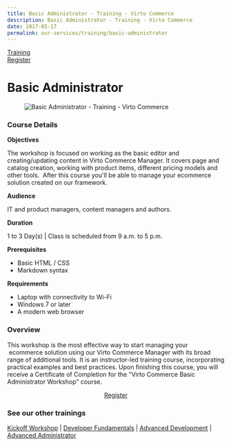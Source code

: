 ```yaml
---
title: Basic Administrator - Training - Virto Commerce
description: Basic Administrator - Training - Virto Commerce
date: 2017-05-17
permalink: our-services/training/basic-administrator
---
```

<div class="training">
	<div class="training-head responsive">
		<a class="training-link" href="#">Training</a>
		<div class="training-actions">
			<a href="/contact-us" class="button fill mini">Register</a>
		</div>
	</div>
	<div class="training-body">
		<h1 class="head-title">Basic Administrator</h1>
		<div class="responsive">
			<div class="training-inner">
				<div class="col">
					<figure>
						<img alt="Basic Administrator - Training - Virto Commerce" src="/assets/images/training/564043186.jpg">
					</figure>
				</div>
				<div class="col">
					<h3>Course Details</h3>
					<p><b>Objectives</b></p>
					<p>The workshop is focused on working as the basic editor and creating/updating content in Virto Commerce Manager. It covers page and catalog creation, working with product items, different pricing models and other tools.  After this course you'll be able to manage your ecommerce solution created on our framework.</p>
					<p><b>Audience</b></p>
					<p>IT and product managers, content managers and authors.</p>
					<p><b>Duration</b></p>
					<p>1 to 3 Day(s) | Class is scheduled from 9 a.m. to 5 p.m.</p>
					<p><b>Prerequisites</b></p>
					<ul class="list">
						<li>Basic HTML / CSS</li>
						<li>Markdown syntax</li>
					</ul>
					<p><b>Requirements</b></p>
					<ul class="list">
						<li>Laptop with connectivity to Wi-Fi</li>
						<li>Windows 7 or later</li>
						<li>A modern web browser</li>
					</ul>
				</div>
				<div style="word-spacing: normal;">
					<h3>Overview</h3>
					<p>This workshop is the most effective way to start managing your  ecommerce solution using our Virto Commerce Manager with its broad range of additional tools. It is an instructor-led training course, incorporating practical examples and best practices. Upon finishing this course, you will receive a Certificate of Completion for the "Virto Commerce Basic Administrator Workshop" course.</p>
					<div style="text-align: center;">
						<a href="/contact-us" class="button fill" style="width: 200px;">Register</a>
					</div>
					<h3>See our other trainings</h3>
					<p>
						<a href="/our-services/training/kickoff-workship">Kickoff Workshop</a> | 
                        <a href="/our-services/training/developer-fundamentals">Developer Fundamentals</a> | 
                        <a href="/our-services/training/advanced-development">Advanced Development</a> | 
                        <a href="/our-services/training/advanced-administrator">Advanced Administrator</a>
					</p>
				</div>
			</div>
		</div>
	</div>
</div>